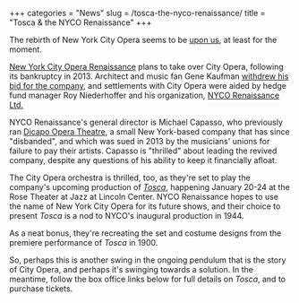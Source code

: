 +++
categories = "News"
slug = /tosca-the-nyco-renaissance/
title = "Tosca &amp; the NYCO Renaissance"
+++

The rebirth of New York City Opera seems to be [upon us](http://www.nytimes.com/2016/01/13/arts/music/new-york-city-opera-will-return-and-soon-under-reorganization-plan.html), at least for the moment.

[New York City Opera Renaissance](/scene/companies/nyc-opera-renaissance/)  plans to take over City Opera, following its bankruptcy in 2013. Architect and music fan Gene Kaufman [withdrew his bid for the company](http://www.playbill.com/news/article/bankruptcy-court-says-new-york-city-opera-can-sing-again-first-production-set-379208), and settlements with City Opera were aided by hedge fund manager Roy Niederhoffer and his organization, [NYCO Renaissance Ltd.](http://www.wsj.com/articles/judge-oks-city-operas-revival-plan-1452655575)

NYCO Renaissance's general director is Michael Capasso, who previously ran [Dicapo Opera Theatre](http://www.dicapo.com/), a small New York-based company that has since "disbanded", and which was sued in 2013 by the musicians' unions for failure to pay their artists. Capasso is "thrilled" about leading the revived company, despite any questions of his ability to keep it financially afloat.

The City Opera orchestra is thrilled, too, as they're set to play the company's upcoming production of [*Tosca*](http://www.nycorenaissance.com/tosca/), happening January 20-24 at the Rose Theater at Jazz at Lincoln Center. NYCO Renaissance hopes to use the name of New York City Opera for its future shows, and their choice to present *Tosca* is a nod to NYCO's inaugural production in 1944. 

As a neat bonus, they're recreating the set and costume designs from the premiere performance of *Tosca* in 1900.

So, perhaps this is another swing in the ongoing pendulum that is the story of City Opera, and perhaps it's swinging towards a solution. In the meantime, follow the box office links below for full details on *Tosca*, and to purchase tickets.

